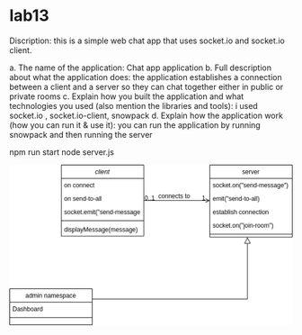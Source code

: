 # lab13

Discription: this is a simple web chat app that uses socket.io and socket.io client.

 a. The name of the application: Chat app application
 b. Full description about what the application does: the application establishes a connection between a client and a server so they can chat together either in public or private rooms
 c. Explain how you built the application and what technologies you used (also mention the libraries and tools): i used socket.io , socket.io-client, snowpack
 d. Explain how the application work (how you can run it & use it): you can run the application by running snowpack and then running the server
 
npm run start
node server.js

!['uml'](./hello.png)
